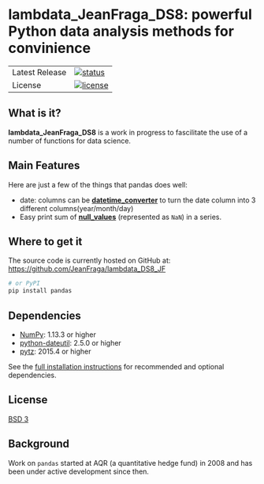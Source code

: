 # lambdata_JeanFraga_DS8: powerful Python data analysis methods for convinience

<table>
<tr>
  <td>Latest Release</td>
  <td>
    <a href="https://test.pypi.org/project/lambdata-JeanFraga-DS8/">
    <img src="https://img.shields.io/pypi/status/pandas.svg" alt="status" />
    </a>
  </td>
</tr>
<tr>
  <td>License</td>
  <td>
    <a href="https://github.com/JeanFraga/lambdata_DS8_JF/blob/master/LICENSE">
    <img src="https://img.shields.io/pypi/l/pandas.svg" alt="license" />
    </a>
</td>
</tr>
</table>

## What is it?

**lambdata_JeanFraga_DS8** is a work in progress to fascilitate the use of a number of functions for data science.

## Main Features
Here are just a few of the things that pandas does well:

  - date: columns can be [**datetime_converter**][datetime_converter] to turn the date column into 3 different columns(year/month/day)
  - Easy print sum of [**null_values**][null_values] (represented as
    `NaN`) in a series.

   [null_values]: https://github.com/JeanFraga/lambdata_DS8_JF/blob/master/lambdata_JeanFraga_DS8/__init__.py
   [datetime_converter]: https://github.com/JeanFraga/lambdata_DS8_JF/blob/master/lambdata_JeanFraga_DS8/__init__.py

## Where to get it
The source code is currently hosted on GitHub at:
https://github.com/JeanFraga/lambdata_DS8_JF

```sh
# or PyPI
pip install pandas
```

## Dependencies
- [NumPy](https://www.numpy.org): 1.13.3 or higher
- [python-dateutil](https://labix.org/python-dateutil): 2.5.0 or higher
- [pytz](https://pythonhosted.org/pytz): 2015.4 or higher

See the [full installation instructions](https://pandas.pydata.org/pandas-docs/stable/install.html#dependencies)
for recommended and optional dependencies.

## License
[BSD 3](LICENSE)

## Background
Work on ``pandas`` started at AQR (a quantitative hedge fund) in 2008 and
has been under active development since then.

